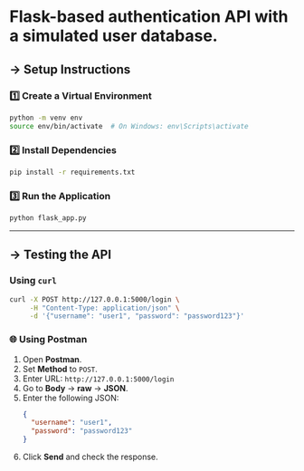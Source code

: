 # Flask-based authentication API with a simulated user database.

## -> Setup Instructions

### 1️⃣ Create a Virtual Environment

```sh
python -m venv env
source env/bin/activate  # On Windows: env\Scripts\activate
```

### 2️⃣ Install Dependencies

```sh
pip install -r requirements.txt
```

### 3️⃣ Run the Application

```sh
python flask_app.py
```

---

## -> Testing the API

### Using `curl`

```sh
curl -X POST http://127.0.0.1:5000/login \
     -H "Content-Type: application/json" \
     -d '{"username": "user1", "password": "password123"}'
```

### 🌐 Using Postman

1. Open **Postman**.
2. Set **Method** to `POST`.
3. Enter URL: `http://127.0.0.1:5000/login`
4. Go to **Body** → **raw** → **JSON**.
5. Enter the following JSON:
   ```json
   {
     "username": "user1",
     "password": "password123"
   }
   ```
6. Click **Send** and check the response.
